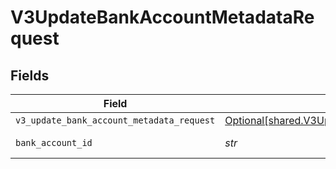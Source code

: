 # V3UpdateBankAccountMetadataRequest


## Fields

| Field                                                                                                            | Type                                                                                                             | Required                                                                                                         | Description                                                                                                      |
| ---------------------------------------------------------------------------------------------------------------- | ---------------------------------------------------------------------------------------------------------------- | ---------------------------------------------------------------------------------------------------------------- | ---------------------------------------------------------------------------------------------------------------- |
| `v3_update_bank_account_metadata_request`                                                                        | [Optional[shared.V3UpdateBankAccountMetadataRequest]](../../models/shared/v3updatebankaccountmetadatarequest.md) | :heavy_minus_sign:                                                                                               | N/A                                                                                                              |
| `bank_account_id`                                                                                                | *str*                                                                                                            | :heavy_check_mark:                                                                                               | The bank account ID                                                                                              |